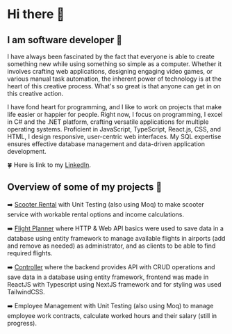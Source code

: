 # Hi there 👋
## I am software developer :seedling:

I have always been fascinated by the fact that everyone is able to create something new while using something so simple as a computer. 
Whether it involves crafting web applications, designing engaging video games, or various manual task automation, the inherent power of technology is at the heart of this creative process.
What's so great is that anyone can get in on this creative action.

I have fond heart for programming, and I like to work on projects that make life easier or happier for people. Right now, I focus on programming, I excel in C# and the .NET platform, 
crafting versatile applications for multiple operating systems. Proficient in JavaScript, TypeScript, React.js, CSS, and HTML, I design responsive, user-centric web interfaces. 
My SQL expertise ensures effective database management and data-driven application development.

:four_leaf_clover: Here is link to my [LinkedIn](https://www.linkedin.com/in/ligavilumsone/).

## Overview of some of my projects :seedling:

:arrow_right: [Scooter Rental](https://github.com/LigaV123/Scooter_Rental) with Unit Testing (also using Moq) to make scooter service with workable rental options and income calculations.

:arrow_right: [Flight Planner](https://github.com/LigaV123/Flight_Planner) where HTTP & Web API basics were used to save data in a database using entity framework to manage available flights in airports (add and remove as needed) as administrator, and as clients to be able to find required flights.

:arrow_right: [Controller](https://github.com/LigaV123/Controller) where the backend provides API with CRUD operations and save data in a database using entity framework, frontend was made in ReactJS with Typescript using NextJS framework and for styling was used TailwindCSS.

:arrow_right: Employee Management with Unit Testing (also using Moq) to manage employee work contracts, calculate worked hours and their salary (still in progress).
